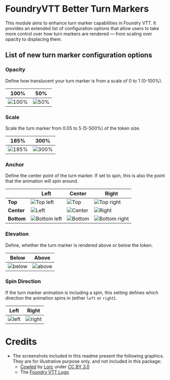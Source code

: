 # FoundryVTT Better Turn Markers

This module aims to enhance turn marker capabilities in Foundry VTT. It provides an extended list of configuration
options that allow users to take more control over how turn markers are rendered — from scaling over opacity to
displacing them.

## List of new turn marker configuration options

### Opacity

Define how translucent your turn marker is from a scale of 0 to 1 (0-100%).

| 100% | 50% |
| ---- | ----- |
| ![100%](https://github.com/user-attachments/assets/e8166b07-7c2b-401e-a145-a42a16484776) | ![50%](https://github.com/user-attachments/assets/511de6f7-92bf-4a60-86bc-12512680340e) |

### Scale

Scale the turn marker from 0.05 to 5 (5-500%) of the token size.

| 185% | 300% |
| ---- | ----- |
| ![185%](https://github.com/user-attachments/assets/e8166b07-7c2b-401e-a145-a42a16484776) | ![300%](https://github.com/user-attachments/assets/20b809b7-d12d-4917-be98-602cb775050c) |

### Anchor

Define the center point of the turn marker. If set to spin, this is also the point that the
animation will spin around.

|  | Left                                                                                            | Center                                                                                     | Right                                                                                            |
| --- |-------------------------------------------------------------------------------------------------|--------------------------------------------------------------------------------------------|--------------------------------------------------------------------------------------------------|
| **Top** | ![Top left](https://github.com/user-attachments/assets/22922cac-d456-4786-be65-17d228dd3c93)    | ![Top](https://github.com/user-attachments/assets/2e1c5596-9cf3-4195-bc73-d4a62182ccb3)    | ![Top right](https://github.com/user-attachments/assets/05854744-b9f8-4a7d-a4a9-6dafccc79f7e)    |
| **Center** | ![Left](https://github.com/user-attachments/assets/e91106d6-cba4-4cd5-a7fe-9e342b991496)        | ![Center](https://github.com/user-attachments/assets/e8166b07-7c2b-401e-a145-a42a16484776) | ![Right](https://github.com/user-attachments/assets/b02870b8-aa0e-4001-a4ae-b0f3bf291d8b)        |
| **Bottom** | ![Bottom left](https://github.com/user-attachments/assets/a52a7a4f-4412-4d76-a5be-80b75b0ff4b8) | ![Bottom](https://github.com/user-attachments/assets/79cf9b0d-dbf8-492f-8940-37b4b44e31c5) | ![Bottom right](https://github.com/user-attachments/assets/36d499c4-80a0-4c89-a350-bc2b36959975) |

### Elevation

Define, whether the turn marker is rendered above or below the token.

| Below | Above |
| ---- | ----- |
| ![below](https://github.com/user-attachments/assets/e8166b07-7c2b-401e-a145-a42a16484776) | ![above](https://github.com/user-attachments/assets/3ef39d08-5bc6-41e1-b9c4-4e1158e089db) |

### Spin Direction

If the turn marker animation is including a spin, this setting defines which direction the animation
spins in (either `left` or `right`).

| Left | Right |
| ---- | ----- |
| ![left](https://github.com/user-attachments/assets/2b547103-d92e-48b8-a193-0138cc5a5fa1) | ![right](https://github.com/user-attachments/assets/09605e2d-4cdf-45cf-8be4-acdef25063cf) |

# Credits

- The screenshots included in this readme present the following graphics. They are for illustrative purpose only, and not included in this package:
  - [Cowled](https://game-icons.net/1x1/lorc/cowled.html) by [Lorc](https://lorcblog.blogspot.com/) under [CC BY 3.0](https://creativecommons.org/licenses/by/3.0/)
  - The [Foundry VTT Logo](https://foundryvtt.com/)